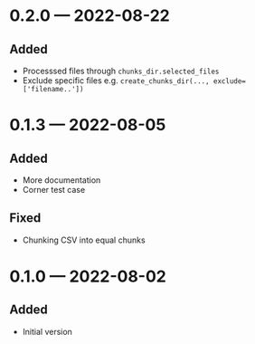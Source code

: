 
<a id='changelog-0.2.0'></a>
# 0.2.0 — 2022-08-22

## Added

- Processsed files through `chunks_dir.selected_files`
- Exclude specific files e.g. `create_chunks_dir(..., exclude=['filename..'])`

<a id='changelog-0.1.3'></a>
# 0.1.3 — 2022-08-05

## Added

- More documentation
- Corner test case

## Fixed

- Chunking CSV into equal chunks

<a id='changelog-0.1.0'></a>
# 0.1.0 — 2022-08-02

## Added

- Initial version
